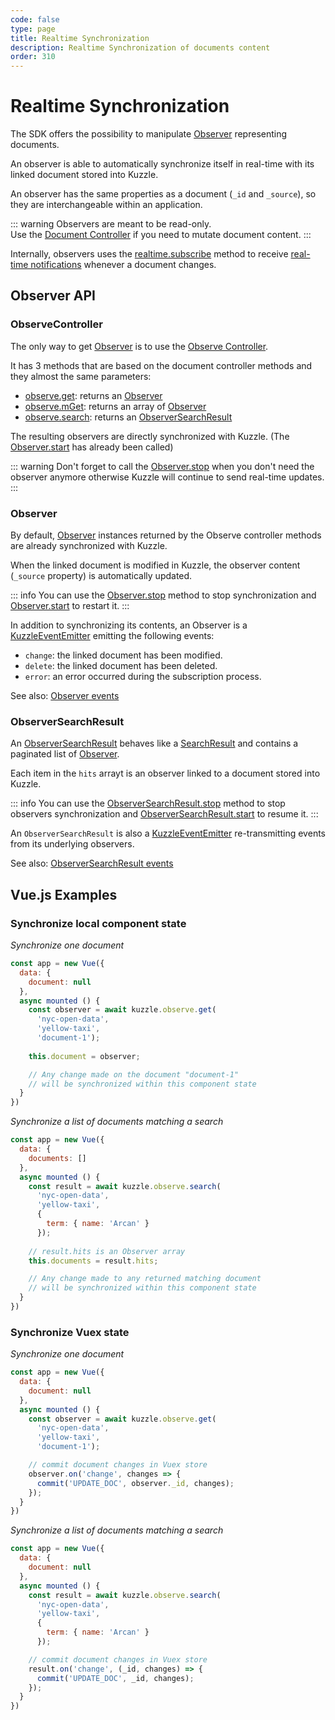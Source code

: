 ```yaml
---
code: false
type: page
title: Realtime Synchronization
description: Realtime Synchronization of documents content
order: 310
---
```


# Realtime Synchronization

The SDK offers the possibility to manipulate [Observer](/sdk/js/7/core-classes/observer) representing documents.

An observer is able to automatically synchronize itself in real-time with its linked document stored into Kuzzle.

An observer has the same properties as a document (`_id` and `_source`), so they are interchangeable within an application. 

::: warning
Observers are meant to be read-only.  
Use the [Document Controller](/sdk/js/7/controllers/document) if you need to mutate document content.
:::

Internally, observers uses the [realtime.subscribe](/sdk/js/7/controllers/realtime/subscribe) method to receive [real-time notifications](/sdk/js/7/essentials/realtime-notifications) whenever a document changes.

## Observer API

### ObserveController

The only way to get [Observer](/sdk/js/7/core-classes/observer) is to use the [Observe Controller](/sdk/js/7/controllers/observe).  

It has 3 methods that are based on the document controller methods and they almost the same parameters:
 - [observe.get](/sdk/js/7/controllers/observe/get): returns an [Observer](/sdk/js/7/core-classes/observer)
 - [observe.mGet](/sdk/js/7/controllers/observe/m-get): returns an array of [Observer](/sdk/js/7/core-classes/observer)
 - [observe.search](/sdk/js/7/controllers/observe/search): returns an [ObserverSearchResult](/sdk/js/7/core-classes/observer-search-result)

The resulting observers are directly synchronized with Kuzzle. (The [Observer.start](/sdk/js/7/core-classes/observer/start) has already been called)

::: warning 
Don't forget to call the [Observer.stop](/sdk/js/7/core-classes/observer/stop) when you don't need the observer anymore otherwise Kuzzle will continue to send real-time updates.
:::

### Observer

By default, [Observer](/sdk/js/7/core-classes/observer) instances returned by the Observe controller methods are already synchronized with Kuzzle.

When the linked document is modified in Kuzzle, the observer content (`_source` property) is automatically updated.

::: info
You can use the [Observer.stop](/sdk/js/7/core-classes/observer/stop) method to stop synchronization and [Observer.start](/sdk/js/7/core-classes/observer/start) to restart it. 
:::

In addition to synchronizing its contents, an Observer is a [KuzzleEventEmitter](sdk/js/7/core-classe/kuzzle-event-emitter) emitting the following events:
 - `change`: the linked document has been modified.
 - `delete`: the linked document has been deleted.
 - `error`: an error occurred during the subscription process.

See also: [Observer events](/sdk/js/7/core-classes/observer/introduction#events)

### ObserverSearchResult

An [ObserverSearchResult](/sdk/js/7/core-classes/observer-search-result) behaves like a [SearchResult](/sdk/js/7/core-classes/search-result) and contains a paginated list of [Observer](/sdk/js/7/core-classes/observer).  

Each item in the `hits` arrayt is an observer linked to a document stored into Kuzzle.

::: info
You can use the [ObserverSearchResult.stop](/sdk/js/7/core-classes/observer-search-result/stop) method to stop observers synchronization and [ObserverSearchResult.start](/sdk/js/7/core-classes/observer-search-result/start) to resume it. 
:::

An `ObserverSearchResult` is also a [KuzzleEventEmitter](sdk/js/7/core-classe/kuzzle-event-emitter) re-transmitting events from its underlying observers.

See also: [ObserverSearchResult events](/sdk/js/7/core-classes/observer-search-result/introduction#events)

## Vue.js Examples

### Synchronize local component state

*Synchronize one document*

```js
const app = new Vue({
  data: {
    document: null
  },
  async mounted () {
    const observer = await kuzzle.observe.get(
      'nyc-open-data', 
      'yellow-taxi',
      'document-1');
    
    this.document = observer;

    // Any change made on the document "document-1" 
    // will be synchronized within this component state
  }
})
```

*Synchronize a list of documents matching a search*

```js
const app = new Vue({
  data: {
    documents: []
  },
  async mounted () {
    const result = await kuzzle.observe.search(
      'nyc-open-data', 
      'yellow-taxi',
      {
        term: { name: 'Arcan' }
      });
    
    // result.hits is an Observer array
    this.documents = result.hits;

    // Any change made to any returned matching document
    // will be synchronized within this component state
  }
})
```

### Synchronize Vuex state

*Synchronize one document*

```js
const app = new Vue({
  data: {
    document: null
  },
  async mounted () {
    const observer = await kuzzle.observe.get(
      'nyc-open-data', 
      'yellow-taxi',
      'document-1');

    // commit document changes in Vuex store
    observer.on('change', changes => {
      commit('UPDATE_DOC', observer._id, changes);
    });
  }
})
```

*Synchronize a list of documents matching a search*

```js
const app = new Vue({
  data: {
    document: null
  },
  async mounted () {
    const result = await kuzzle.observe.search(
      'nyc-open-data', 
      'yellow-taxi',
      {
        term: { name: 'Arcan' }
      });

    // commit document changes in Vuex store
    result.on('change', (_id, changes) => {
      commit('UPDATE_DOC', _id, changes);
    });
  }
})
```

